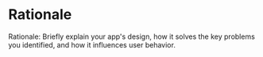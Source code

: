 # Rationale

Rationale: Briefly explain your app's design, how it solves the key problems you identified, and how it influences user behavior.